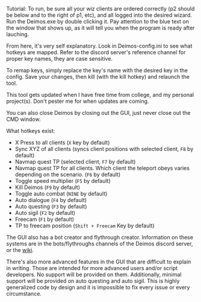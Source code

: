 Tutorial:
To run, be sure all your wiz clients are ordered correctly (p2 should be below and to the right of p1, etc), and all logged into the desired wizard. 
Run the Deimos.exe by double clicking it. Pay attention to the blue text on the window that shows up, as it will tell you when the program is ready after lauching.

From here, it's very self explanatory. Look in Deimos-config.ini to see what hotkeys are mapped. Refer to the discord server's reference channel for proper key names, they are case sensitive.

To remap keys, simply replace the key's name with the desired key in the config. Save your changes, then kill (with the kill hotkey) and relaunch the tool.

This tool gets updated when I have free time from college, and my personal project(s). Don't pester me for when updates are coming.

You can also close Deimos by closing out the GUI, just never close out the CMD window.

What hotkeys exist:
- X Press to all clients (`X` key by default)
- Sync XYZ of all clients (syncs client positions with selected client, `F8` by default)
- Navmap quest TP (selected client, `F7` by default)
- Navmap quest TP for all clients. Which client the teleport obeys varies depending on the scenario. (`F6` by default)
- Toggle speed multiplier (`F5` by default)
- Kill Deimos (`F9` by default)
- Toggle auto combat (`NINE` by default)
- Auto dialogue (`F4` by default)
- Auto questing (`F3` by default)
- Auto sigil (`F2` by default)
- Freecam (`F1` by default)
- TP to freecam position (`Shift + Freecam` Key by default)

The GUI also has a bot creator and flythrough creator. Information on these systems are in the bots/flythroughs channels of the Deimos discord server, or the [wiki](https://codeberg.org/Deimos-Wizard101/Deimos-Wizard101/wiki).

There's also more advanced features in the GUI that are difficult to explain in writing. Those are intended for more advanced users and/or script developers. No support will be provided on them.
Additionally, minimal support will be provided on auto questing and auto sigil. This is highly generalized code by design and it is impossible to fix every issue or every circumstance.
